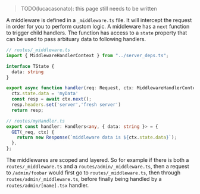 > TODO(lucacasonato): this page still needs to be written

A middleware is defined in a `_middleware.ts` file. It will intercept the
request in order for you to perform custom logic. A middleware has a `next`
function to trigger child handlers. The function has access to a `state`
property that can be used to pass arbituary data to following handlers.

```ts
// routes/_middleware.ts
import { MiddlewareHandlerContext } from "../server_deps.ts";

interface TState {
  data: string
}

export async function handler(req: Request, ctx: MiddlewareHandlerContext<TState>) {
  ctx.state.data = 'myData'
  const resp = await ctx.next();
  resp.headers.set('server','fresh server')  
  return resp;
```

```ts
// routes/myHandler.ts
export const handler: Handlers<any, { data: string }> = {
  GET(_req, ctx) {
    return new Response(`middleware data is ${ctx.state.data}`);
  },
};
```

The middlewares are scoped and layered. So for example if there is both a
`routes/_middleware.ts` and a `routes/admin/_middleware.ts`, then a request to
`/admin/foobar` would first go to `routes/_middleware.ts`, then through
`routes/admin/_middleware.ts`, before finally being handled by a
`routes/admin/[name].tsx` handler.
